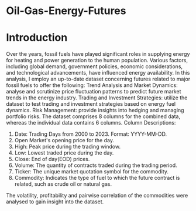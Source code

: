 # Oil-Gas-Energy-Futures

# Introduction



Over the years, fossil fuels have played significant roles in supplying energy for heating and power generation to the human population. Various factors, including global demand, government policies, economic considerations, and technological advancements, have influenced energy availability. In this analysis, I employ an up-to-date dataset concerning futures related to major fossil fuels to offer the following:
Trend Analysis and Market Dynamics: analyse and scrutinize price fluctuation patterns to predict future market trends in the energy industry.
Trading and Investment Strategies: utilize the dataset to test trading and investment strategies based on energy fuel dynamics.
Risk Management: provide insights into hedging and managing portfolio risks.
The dataset comprises 8 columns for the combined data, whereas the individual data contains 6 columns.
Column Descriptions:
1. Date: Trading Days from 2000 to 2023. Format: YYYY-MM-DD.
2. Open Market's opening price for the day.
3. High: Peak price during the trading window.
4. Low: Lowest traded price during the day.
5. Close: End of day(EOD) prices.
6. Volume: The quantity of contracts traded during the trading period.
7. Ticker: The unique market quotation symbol for the commodity.
8. Commodity: Indicates the type of fuel to which the future contract is related, such as crude oil or natural gas.

The volatility, profitability and pairwise correlation of the commodities were analysed to gain insight into the dataset.



